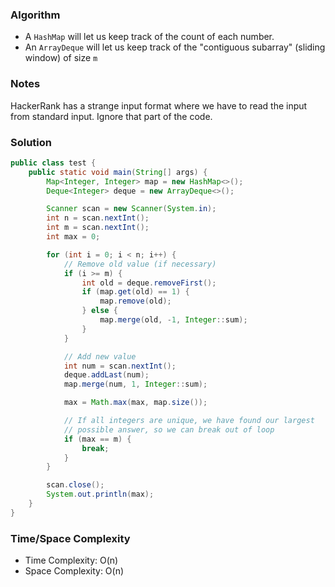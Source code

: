 ### Algorithm

- A `HashMap` will let us keep track of the count of each number.
- An `ArrayDeque` will let us keep track of the "contiguous subarray" (sliding window) of size `m`

### Notes

HackerRank has a strange input format where we have to read the input from standard input. Ignore that part of the code.
### Solution

```java
public class test {
    public static void main(String[] args) {
        Map<Integer, Integer> map = new HashMap<>();
        Deque<Integer> deque = new ArrayDeque<>();

        Scanner scan = new Scanner(System.in);
        int n = scan.nextInt();
        int m = scan.nextInt();
        int max = 0;

        for (int i = 0; i < n; i++) {
            // Remove old value (if necessary)
            if (i >= m) {
                int old = deque.removeFirst();
                if (map.get(old) == 1) {
                    map.remove(old);
                } else {
                    map.merge(old, -1, Integer::sum);
                }
            }

            // Add new value
            int num = scan.nextInt();
            deque.addLast(num);
            map.merge(num, 1, Integer::sum);

            max = Math.max(max, map.size());

            // If all integers are unique, we have found our largest
            // possible answer, so we can break out of loop
            if (max == m) {
                break;
            }
        }

        scan.close();
        System.out.println(max);
    }
}
```

### Time/Space Complexity

- Time Complexity: O(n)
- Space Complexity: O(n)
